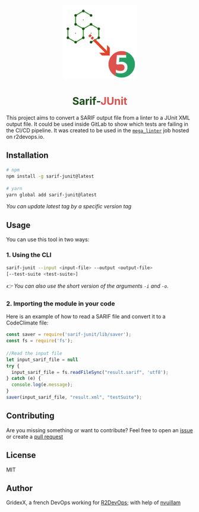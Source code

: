 <h1 align="center" style="color:#1b4c17">
  <img src="./assets/sarif-junit.png" width="200">
  <br>
  <br>
  Sarif-<span style="color:#dd514c">JUnit</span> 
</h1>

This project aims to convert a SARIF output file from a linter to a JUnit XML output file.
It could be used inside GitLab to show which tests are failing in the CI/CD pipeline.
It was created to be used in the [`mega_linter`](https://r2devops.io/_/r2devops-bot/mega_linter) job hosted on r2devops.io.

## Installation

```bash
# npm
npm install -g sarif-junit@latest

# yarn
yarn global add sarif-junit@latest
```

*You can update latest tag by a specific version tag*

## Usage

You can use this tool in two ways:

### 1. Using the CLI

```bash 
sarif-junit --input <input-file> --output <output-file>
[--test-suite <test-suite>] 
```

*👉 You can also use the short version of the arguments `-i` and `-o`*.

### 2. Importing the module in your code


Here is an example of how to read a SARIF file and convert it to a CodeClimate file:


```javascript
const saver = require('sarif-junit/lib/saver');
const fs = require('fs');

//Read the input file
let input_sarif_file = null
try {
  input_sarif_file = fs.readFileSync("result.sarif", 'utf8');
} catch (e) {
  console.log(e.message);
}
saver(input_sarif_file, "result.xml", "testSuite");

```

## Contributing

Are you missing something or want to contribute? Feel free to open an [issue](https://github.com/GridexX/sarif-junit/issues) or create a [pull request](https://github.com/GridexX/sarif-junit/pulls)

## License
MIT 

## Author
GridexX, a french DevOps working for [R2DevOps](https://r2devops.io); with help of [nvuillam](https://github.com/nvuillam/nvuillam)